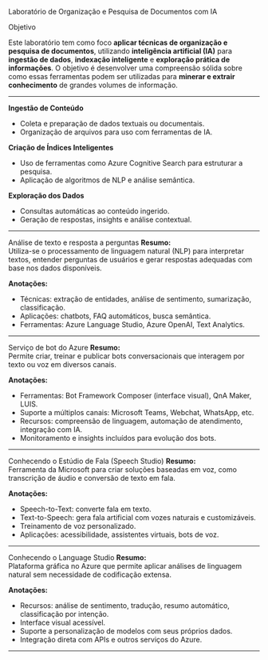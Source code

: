  Laboratório de Organização e Pesquisa de Documentos com IA

 Objetivo

Este laboratório tem como foco **aplicar técnicas de organização e pesquisa de documentos**, utilizando **inteligência artificial (IA)** para **ingestão de dados**, **indexação inteligente** e **exploração prática de informações**. O objetivo é desenvolver uma compreensão sólida sobre como essas ferramentas podem ser utilizadas para **minerar e extrair conhecimento** de grandes volumes de informação.

---


 **Ingestão de Conteúdo**
- Coleta e preparação de dados textuais ou documentais.
- Organização de arquivos para uso com ferramentas de IA.

**Criação de Índices Inteligentes**
- Uso de ferramentas como Azure Cognitive Search para estruturar a pesquisa.
- Aplicação de algoritmos de NLP e análise semântica.

**Exploração dos Dados**
- Consultas automáticas ao conteúdo ingerido.
- Geração de respostas, insights e análise contextual.

---


Análise de texto e resposta a perguntas
**Resumo:**  
Utiliza-se o processamento de linguagem natural (NLP) para interpretar textos, entender perguntas de usuários e gerar respostas adequadas com base nos dados disponíveis.

**Anotações:**
- Técnicas: extração de entidades, análise de sentimento, sumarização, classificação.
- Aplicações: chatbots, FAQ automáticos, busca semântica.
- Ferramentas: Azure Language Studio, Azure OpenAI, Text Analytics.

---
Serviço de bot do Azure
**Resumo:**  
Permite criar, treinar e publicar bots conversacionais que interagem por texto ou voz em diversos canais.

**Anotações:**
- Ferramentas: Bot Framework Composer (interface visual), QnA Maker, LUIS.
- Suporte a múltiplos canais: Microsoft Teams, Webchat, WhatsApp, etc.
- Recursos: compreensão de linguagem, automação de atendimento, integração com IA.
- Monitoramento e insights incluídos para evolução dos bots.

---

Conhecendo o Estúdio de Fala (Speech Studio)
**Resumo:**  
Ferramenta da Microsoft para criar soluções baseadas em voz, como transcrição de áudio e conversão de texto em fala.

**Anotações:**
- Speech-to-Text: converte fala em texto.
- Text-to-Speech: gera fala artificial com vozes naturais e customizáveis.
- Treinamento de voz personalizado.
- Aplicações: acessibilidade, assistentes virtuais, bots de voz.

---

 Conhecendo o Language Studio
**Resumo:**  
Plataforma gráfica no Azure que permite aplicar análises de linguagem natural sem necessidade de codificação extensa.

**Anotações:**
- Recursos: análise de sentimento, tradução, resumo automático, classificação por intenção.
- Interface visual acessível.
- Suporte a personalização de modelos com seus próprios dados.
- Integração direta com APIs e outros serviços do Azure.

---


